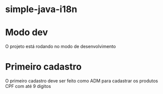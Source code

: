 
# simple-java-i18n

# Modo dev
O projeto está rodando no modo de desenvolvimento

# Primeiro cadastro
O primeiro cadastro deve ser feito como ADM para cadastrar os produtos
CPF com até 9 digitos
